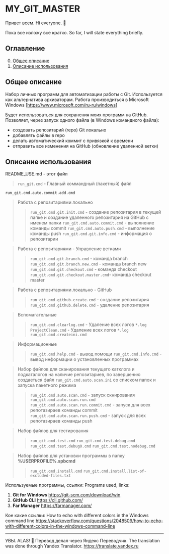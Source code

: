# MY_GIT_MASTER

Привет всем. Hi everyone. :wave:

Пока все изложу все кратко. 
So far, I will state everything briefly.

## Оглавление
0. [Общее описание](#Общее-описание)
1. [Описание использования](#Описание-использования)

## Общее описание

Набор личных программ для автоматизации работы с Git.
Используется как альтернатива архиваторам.
Работа производиться в Microsoft Windows [https://www.microsoft.com/ru-ru/windows]

Будет использоваться для сохранения моих программ на GitHub. 
Позволяет, через запуск одного файла (в Windows командного файла):
 - создовать репозитарий (repo) Git локально
 - добавлять файлы в repo
 - делать автоматический коммит с привязкой к времени
 - отправить все изменения на GitHub (обновление удаленной ветки)

## Описание использования

README_USE.md - этот файл

>`run_git.cmd` - Главный коммандный (пакетный) файл

`run_git.cmd.auto.commit.add.cmd`

> Работа с репозитариями локально
>>`run_git.cmd.git.init.cmd` - создание репозитария в текущей папке и создание удаленного репозитария на GitHub с именем папки
>>`run_git.cmd.auto.commit.cmd` - выполнение команды commit
>>`run_git.cmd.auto.push.cmd` - выполнение команды push
>>`run_git.cmd.git.info.cmd` - информация о репозитарии

> Работа с репозитариями - Управление ветками
>>`run_git.cmd.git.branch.cmd` - команда branch
>>`run_git.cmd.git.branch.new.cmd` - команда branch new
>>`run_git.cmd.git.checkout.cmd` - команда checkout
>>`run_git.cmd.git.checkout.master.cmd`- команда checkout master

> Работа с репозитариями локально - GitHub
>>`run_git.cmd.github.create.cmd` - создание репозитария
>>`run_git.cmd.github.delete.cmd` - удаление репозитария


> Вспомагательные
>>`run_git.cmd.clearlog.cmd` - Удаление всех логов `*.log`
>>`ProjectClean.cmd` - Удаление всех логов `*.log`
>>`run_git.cmd.createini.cmd`

> Информационные
>>`run_git.cmd.help.cmd` - вывод помощи
>>`run_git.cmd.info.cmd` - вывод информации о установленных программах

> Набор файлов для сканирования текущего катклога и подкаталогов на наличие репозитариев,
по завершению создаеться файл `run_git.cmd.auto.scan.ini` со списком папок и запуска пакетного режима
>>`run_git.cmd.auto.scan.cmd` - запуск скнирования
>>`run_git.cmd.auto.scan.run.cmd`
>>`run_git.cmd.auto.scan.run.commit.cmd` - запуск для всех репотазираев команды commit
>>`run_git.cmd.auto.scan.run.push.cmd` - запуск для всех репотазираев команды push


> Набор файлов для тестирования
>>`run_git.cmd.test.cmd`
>>`run_git.cmd.test.debug.cmd`
>>`run_git.cmd.test.debug0.cmd`
>>`run_git.cmd.test.nodebug.cmd`

> Набор файлов для установки программы в папку **%USERPROFILE%\.spbcmd**
>>`run_git.cmd.install.cmd`
>>`run_git.cmd.install.list-of-excluded-files.txt`


Используемые программы, ссылки:
Programs used, links:
1. **Git for Windows**	https://git-scm.com/download/win
2. **GitHub CLI**	https://cli.github.com/
3. **Far Manager**	https://farmanager.com/

Кое какие ссылки:
 How to echo with different colors in the Windows command line https://stackoverflow.com/questions/2048509/how-to-echo-with-different-colors-in-the-windows-command-line

____
УВЫ. ALAS! :raised_hands:
Перевод делал через Яндекс Переводчик.
The translation was done through Yandex Translator. https://translate.yandex.ru
